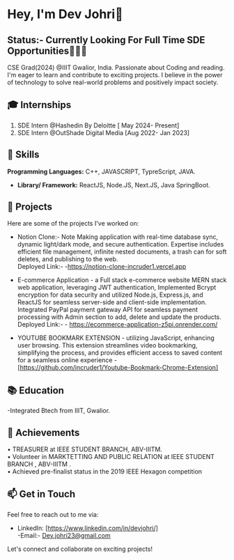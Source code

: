 # Hey, I'm Dev Johri👋 
## Status:- Currently Looking For Full Time SDE Opportunities👨🏻‍🏫


CSE Grad(2024) @IIIT Gwalior, India. Passionate about Coding and reading. I'm eager to learn and contribute to exciting projects. I believe in the power of technology to solve real-world problems and positively impact society.

## 🎓 Internships
1. SDE Intern @Hashedin By Deloitte [ May 2024- Present]
2. SDE Intern @OutShade Digital Media [Aug 2022- Jan 2023]

## 🔧 Skills

**Programming Languages:** C++, JAVASCRIPT, TypreScript, JAVA.
- **Library/ Framework:** ReactJS, Node.JS, Next.JS, Java SpringBoot.   


## 🚀 Projects

Here are some of the projects I've worked on:

- Notion Clone:- Note Making application with real-time database sync, dynamic light/dark mode, and secure authentication. Expertise includes efficient file management, infinite nested documents, a trash can for soft deletes, and publishing to the web.<br>
  Deployed Link:- -https://notion-clone-incruder1.vercel.app

-  E-commerce Application - a Full stack e-commerce website MERN stack web
application, leveraging JWT authentication, Implemented Bcrypt encryption for data security and utilized
Node.js, Express.js, and ReactJS for seamless server-side and client-side implementation. Integrated PayPal payment gateway API for seamless payment processing with Admin section to add, delete and update the
products.<br>
Deployed Link:- - https://ecommerce-application-z5pi.onrender.com/

- YOUTUBE BOOKMARK EXTENSION - utilizing JavaScript, enhancing user browsing. This extension
streamlines video bookmarking, simplifying the process, and provides efficient access to saved content for a
seamless online experience
  -[https://github.com/incruder1/Youtube-Bookmark-Chrome-Extension]
  
## 📚 Education

-Integrated Btech from IIIT, Gwalior.


## 🌟 Achievements

• TREASURER at IEEE STUDENT BRANCH, ABV-IIITM. <br>
• Volunteer in MARKTETTING AND PUBLIC RELATION at IEEE STUDENT BRANCH , ABV-IIITM . <br>
• Achieved pre-finalist status in the 2019 IEEE Hexagon competition

## 📫 Get in Touch

Feel free to reach out to me via: 
- LinkedIn: [https://www.linkedin.com/in/devjohri/] <br>
-Email:- Dev.johri23@gmail.com 

Let's connect and collaborate on exciting projects!
